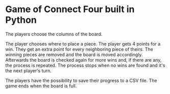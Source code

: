 # Game of Connect Four built in Python

The players choose the columns of the board.

The player chooses where to place a piece.
The player gets 4 points for a win.
They get an extra point for every neighboring piece of theirs.
The winning pieces are removed and the board is moved accordingly.
Afterwards the board is checked again for more wins and, if there are any, the process is repeated.
The process stops when no wins are found and it's the next player's turn.

The players have the possibility to save their progress to a CSV file.
The game ends when the board is full.
